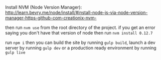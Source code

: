 Install NVM (Node Version Manager): http://learn.bevry.me/node/install/#install-node-js-via-node-version-manager-https-github-com-creationix-nvm-

then run `nvm use` from the root directory of the project. if you get an error saying you don't have that version of node then run `nvm install 0.12.7`

run `npm i` then you can build the site by running `gulp build`, launch a dev server by running `gulp dev` or a production ready environment by running `gulp live`